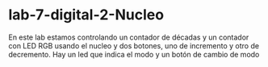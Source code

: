 # lab-7-digital-2-Nucleo
En este lab estamos controlando un contador de décadas y un contador con LED RGB usando el nucleo y dos botones, uno de incremento y otro de decremento. Hay un led que indica el modo y un botón de cambio de modo
